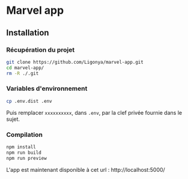 # Marvel app

## Installation

### Récupération du projet

```bash
git clone https://github.com/Ligonya/marvel-app.git
cd marvel-app/
rm -R ./.git
```

### Variables d'environnement

```bash
cp .env.dist .env
```

Puis remplacer `xxxxxxxxxx`, dans `.env`, par la clef privée fournie dans le sujet. 

### Compilation

```bash
npm install
npm run build
npm run preview
```

L'app est maintenant disponible à cet url : http://localhost:5000/
